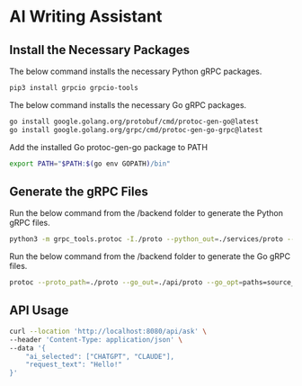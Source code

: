 # AI Writing Assistant

## Install the Necessary Packages

The below command installs the necessary Python gRPC packages.

```bash
pip3 install grpcio grpcio-tools
```

The below command installs the necessary Go gRPC packages.

```bash
go install google.golang.org/protobuf/cmd/protoc-gen-go@latest
go install google.golang.org/grpc/cmd/protoc-gen-go-grpc@latest
```

Add the installed Go protoc-gen-go package to PATH

```bash
export PATH="$PATH:$(go env GOPATH)/bin"
```

## Generate the gRPC Files

Run the below command from the /backend folder to generate the Python gRPC files.

```bash
python3 -m grpc_tools.protoc -I./proto --python_out=./services/proto --grpc_python_out=./services/proto ./proto/service.proto
```

Run the below command from the /backend folder to generate the Go gRPC files.

```bash
protoc --proto_path=./proto --go_out=./api/proto --go_opt=paths=source_relative --go-grpc_out=./api/proto --go-grpc_opt=paths=source_relative ./proto/service.proto
```

## API Usage

```bash
curl --location 'http://localhost:8080/api/ask' \
--header 'Content-Type: application/json' \
--data '{
    "ai_selected": ["CHATGPT", "CLAUDE"],
    "request_text": "Hello!"
}'
```